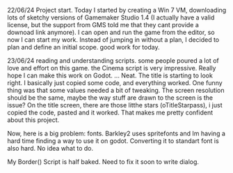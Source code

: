 22/06/24
Project start. 
Today I started by creating a Win 7 VM, downloading lots of sketchy versions of Gamemaker Studio 1.4 (I actually have a valid license, but the support from
GMS told me that they cant provide a downoad link anymore).
I can open and run the game from the editor, so now I can start my work. Instead of jumping in without a plan, I decided to plan and define an initial scope.
good work for today. 

23/06/24
reading and understanding scripts. some people poured a lot of love and effort on this game. the Cinema script is very impressive.
Really hope I can make this work on Godot.
...
Neat. The title is starting to look right. I basically just copied some code, and everything worked.
One funny thing was that some values needed a bit of tweaking. The screen resolution should be the same, maybe the way stuff are drawn to the screen is the issue?
On the title screen, there are those litthe stars (oTitleStarpass), i just copied the code, pasted and it worked. That makes me pretty confident about this project.

Now, here is a big problem: fonts. Barkley2 uses spritefonts and Im having a hard time finding a way to use it on godot.
Converting it to standart font is also hard. No idea what to do.

My Border() Script is half baked. Need to fix it soon to write dialog.